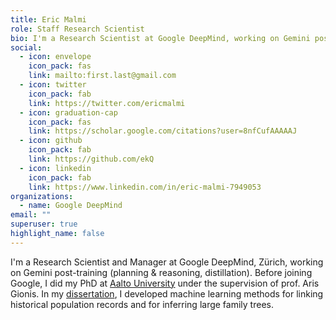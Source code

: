 ```yaml
---
title: Eric Malmi
role: Staff Research Scientist
bio: I'm a Research Scientist at Google DeepMind, working on Gemini post-training.
social:
  - icon: envelope
    icon_pack: fas
    link: mailto:first.last@gmail.com
  - icon: twitter
    icon_pack: fab
    link: https://twitter.com/ericmalmi
  - icon: graduation-cap
    icon_pack: fas
    link: https://scholar.google.com/citations?user=8nfCufAAAAAJ
  - icon: github
    icon_pack: fab
    link: https://github.com/ekQ
  - icon: linkedin
    icon_pack: fab
    link: https://www.linkedin.com/in/eric-malmi-7949053
organizations:
  - name: Google DeepMind
email: ""
superuser: true
highlight_name: false
---
```

I'm a Research Scientist and Manager at Google DeepMind, Zürich, working on Gemini post-training (planning & reasoning, distillation).
Before joining Google, I did my PhD at [Aalto University](https://www.aalto.fi/en) under the supervision of prof. Aris Gionis.
In my [dissertation](https://aaltodoc.aalto.fi/handle/123456789/31841), I developed machine learning methods for linking historical population records and for inferring large family trees.
